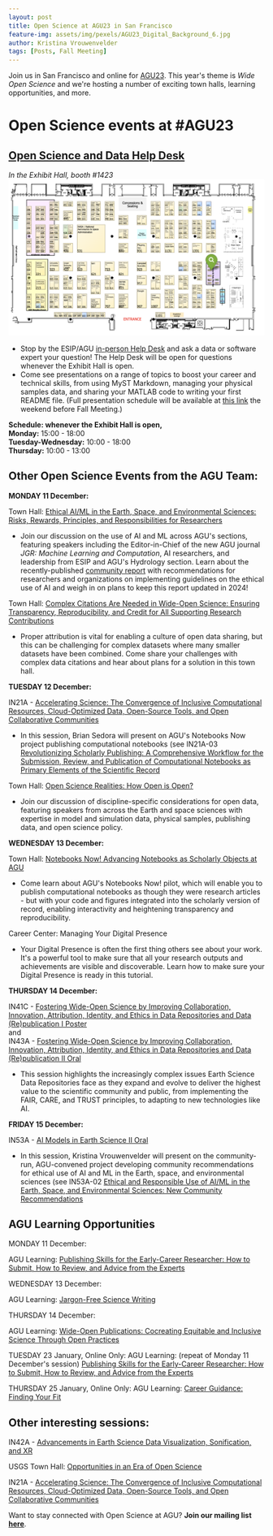 ```yaml
---
layout: post
title: Open Science at AGU23 in San Francisco
feature-img: assets/img/pexels/AGU23_Digital_Background_6.jpg
author: Kristina Vrouwenvelder
tags: [Posts, Fall Meeting]
---
```


Join us in San Francisco and online for [AGU23](https://www.agu.org/Fall-Meeting). This year's theme is _Wide Open Science_ and we're hosting a number of exciting town halls, learning opportunities, and more. 

# Open Science events at #AGU23

## [Open Science and Data Help Desk](https://www.esipfed.org/data-help-desk-at-agu-2023) 
*In the Exhibit Hall, booth #1423*
![image](/assets/img/pexels/help-desk-map.png)

* Stop by the ESIP/AGU [in-person Help Desk](https://www.esipfed.org/data-help-desk-at-agu-2023) and ask a data or software expert your question! The Help Desk will be open for questions whenever the Exhibit Hall is open.
* Come see presentations on a range of topics to boost your career and technical skills, from using MyST Markdown, managing your physical samples data, and sharing your MATLAB code to writing your first README file. (Full presentation schedule will be available at [this link](https://www.esipfed.org/data-help-desk-at-agu-2023) the weekend before Fall Meeting.) 

**Schedule: whenever the Exhibit Hall is open,**  
**Monday:** 15:00 - 18:00  
**Tuesday-Wednesday:** 10:00 - 18:00  
**Thursday:** 10:00 - 13:00  

## Other Open Science Events from the AGU Team: 

**MONDAY 11 December:**

Town Hall: [Ethical AI/ML in the Earth, Space, and Environmental Sciences: Risks, Rewards, Principles, and Responsibilities for Researchers](https://agu.confex.com/agu/fm23/meetingapp.cgi/Session/188680)
* Join our discussion on the use of AI and ML across AGU's sections, featuring speakers including the Editor-in-Chief of the new AGU journal _JGR: Machine Learning and Computation_, AI researchers, and leadership from ESIP and AGU's Hydrology section. Learn about the recently-published [community report](https://doi.org/10.22541/essoar.168132856.66485758/v1) with recommendations for researchers and organizations on implementing guidelines on the ethical use of AI and weigh in on plans to keep this report updated in 2024! 

Town Hall: [Complex Citations Are Needed in Wide-Open Science: Ensuring Transparency, Reproducibility, and Credit for All Supporting Research Contributions](https://agu.confex.com/agu/fm23/meetingapp.cgi/Session/187902)
* Proper attribution is vital for enabling a culture of open data sharing, but this can be challenging for complex datasets where many smaller datasets have been combined. Come share your challenges with complex data citations and hear about plans for a solution in this town hall. 

**TUESDAY 12 December:**

IN21A - [Accelerating Science: The Convergence of Inclusive Computational Resources, Cloud-Optimized Data, Open-Source Tools, and Open Collaborative Communities](https://agu.confex.com/agu/fm23/meetingapp.cgi/Session/212879)
* In this session, Brian Sedora will present on AGU's Notebooks Now project publishing computational notebooks (see IN21A-03 [Revolutionizing Scholarly Publishing: A Comprehensive Workflow for the Submission, Review, and Publication of Computational Notebooks as Primary Elements of the Scientific Record](https://agu.confex.com/agu/fm23/meetingapp.cgi/Paper/1263395)

Town Hall: [Open Science Realities: How Open is Open?](https://agu.confex.com/agu/fm23/meetingapp.cgi/Session/186001)
* Join our discussion of discipline-specific considerations for open data, featuring speakers from across the Earth and space sciences with expertise in model and simulation data, physical samples, publishing data, and open science policy. 

**WEDNESDAY 13 December:** 

Town Hall: [Notebooks Now! Advancing Notebooks as Scholarly Objects at AGU](https://agu.confex.com/agu/fm23/meetingapp.cgi/Session/185989)
* Come learn about AGU's Notebooks Now! pilot, which will enable you to publish computational notebooks as though they were research articles - but with your code and figures integrated into the scholarly version of record, enabling interactivity and heightening transparency and reproducibility.

Career Center: Managing Your Digital Presence
* Your Digital Presence is often the first thing others see about your work. It's a powerful tool to make sure that all your research outputs and achievements are visible and discoverable. Learn how to make sure your Digital Presence is ready in this tutorial. 

**THURSDAY 14 December:**

IN41C - [Fostering Wide-Open Science by Improving Collaboration, Innovation, Attribution, Identity, and Ethics in Data Repositories and Data (Re)publication I Poster](https://agu.confex.com/agu/fm23/meetingapp.cgi/Session/212866)  
and  
IN43A - [Fostering Wide-Open Science by Improving Collaboration, Innovation, Attribution, Identity, and Ethics in Data Repositories and Data (Re)publication II Oral](https://agu.confex.com/agu/fm23/meetingapp.cgi/Session/212906)
* This session highlights the increasingly complex issues Earth Science Data Repositories face as they expand and evolve to deliver the highest value to the scientific community and public, from implementing the FAIR, CARE, and TRUST principles, to adapting to new technologies like AI.

**FRIDAY 15 December:**

IN53A - [AI Models in Earth Science II Oral](https://agu.confex.com/agu/fm23/meetingapp.cgi/Session/212942)
* In this session, Kristina Vrouwenvelder will present on the community-run, AGU-convened project developing community recommendations for ethical use of AI and ML in the Earth, space, and environmental sciences (see IN53A-02 [Ethical and Responsible Use of AI/ML in the Earth, Space, and Environmental Sciences: New Community Recommendations](https://agu.confex.com/agu/fm23/meetingapp.cgi/Paper/1323410)

## AGU Learning Opportunities
MONDAY 11 December: 

AGU Learning: [Publishing Skills for the Early-Career Researcher: How to Submit, How to Review, and Advice from the Experts](https://agu.confex.com/agu/fm23/meetingapp.cgi/Session/193273)

WEDNESDAY 13 December: 

AGU Learning: [Jargon-Free Science Writing](https://agu.confex.com/agu/fm23/meetingapp.cgi/Session/193264)

THURSDAY 14 December: 

AGU Learning: [Wide-Open Publications: Cocreating Equitable and Inclusive Science Through Open Practices](https://agu.confex.com/agu/fm23/meetingapp.cgi/Session/193415)

TUESDAY 23 January, Online Only: 
AGU Learning: (repeat of Monday 11 December's session) [Publishing Skills for the Early-Career Researcher: How to Submit, How to Review, and Advice from the Experts](https://agu.confex.com/agu/fm23/meetingapp.cgi/Session/216213)

THURSDAY 25 January, Online Only: 
AGU Learning: [Career Guidance: Finding Your Fit](https://agu.confex.com/agu/fm23/meetingapp.cgi/Session/216216)

## Other interesting sessions:  
IN42A - [Advancements in Earth Science Data Visualization, Sonification, and XR](https://agu.confex.com/agu/fm23/meetingapp.cgi/Session/213226)

USGS Town Hall: [Opportunities in an Era of Open Science](https://agu.confex.com/agu/fm23/meetingapp.cgi/Session/190147)

IN21A - [Accelerating Science: The Convergence of Inclusive Computational Resources, Cloud-Optimized Data, Open-Source Tools, and Open Collaborative Communities](https://agu.confex.com/agu/fm23/meetingapp.cgi/Session/212879) 

Want to stay connected with Open Science at AGU? **Join our mailing list [here](https://forms.monday.com/forms/b4284b3ea07f6e4d801f03451d5f7ac4?r=use1)**.





